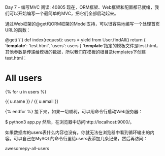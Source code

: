 Day 7 - 编写MVC
阅读: 40805
现在，ORM框架、Web框架和配置都已就绪，我们可以开始编写一个最简单的MVC，把它们全部启动起来。

通过Web框架的@get和ORM框架的Model支持，可以很容易地编写一个处理首页URL的函数：

@get('/')
def index(request):
    users = yield from User.findAll()
    return {
        '__template__': 'test.html',
        'users': users
    }
'__template__'指定的模板文件是test.html，其他参数是传递给模板的数据，所以我们在模板的根目录templates下创建test.html：

<!DOCTYPE html>
<html>
<head>
    <meta charset="utf-8" />
    <title>Test users - Awesome Python Webapp</title>
</head>
<body>
    <h1>All users</h1>
    {% for u in users %}
    <p>{{ u.name }} / {{ u.email }}</p>
    {% endfor %}
</body>
</html>
接下来，如果一切顺利，可以用命令行启动Web服务器：

$ python3 app.py
然后，在浏览器中访问http://localhost:9000/。

如果数据库的users表什么内容也没有，你就无法在浏览器中看到循环输出的内容。可以自己在MySQL的命令行里给users表添加几条记录，然后再访问：

awesomepy-all-users